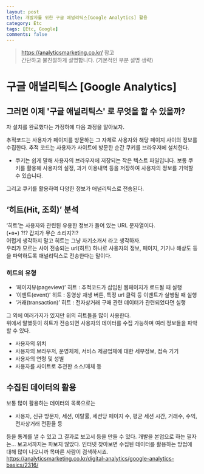 ```yaml
---
layout: post
title: 개발자를 위한 구글 애널리틱스[Google Analytics] 활용
category: Etc
tags: [Etc, Google]
comments: false
---
```

> <https://analyticsmarketing.co.kr/> 참고  
> 간단하고 불친절하게 설명합니다. (기본적인 부분 설명 생략)

# 구글 애널리틱스 [Google Analytics]

## 그러면 이제 '구글 애널리틱스' 로 무엇을 할 수 있을까?

자 설치를 완료했다는 가정하에 다음 과정을 알아보자.  
  
추적코드는 사용자가 페이지를 방문하는 그 자체로 사용자와 해당 페이지 사이의 정보를 수집한다. 추적 코드는 사용자가 사이트에 방문한 순간 쿠키를 브라우저에 설치한다.

* 쿠키는 쉽게 말해 사용자의 브라우저에 저장되는 작은 텍스트 파일입니다. 보통 쿠키를 활용해 사용자의 설정, 과거 이용내역 등을 저장하여 사용자의 정보를 기억할 수 있습니다.

그리고 쿠키를 활용하여 다양한 정보가 애널리틱스로 전송된다.

## ‘히트(Hit, 조회)’ 분석

‘히트’는 사용자와 관련된 유용한 정보가 들어 있는 URL 문자열이다.  
(•ө•) ?!? 갑지가 무슨 소리지?!?  
어렵게 생각하지 말고 히트는 그냥 자기소개서 라고 생각하자.  
우리가 모르는 사이 전송되는 url(히트) 하나로 사용자의 정보, 페이지, 기기나 해상도 등을 파악하도록 애널리틱스로 전송한다는 말이다.


### 히트의 유형
 
- ‘페이지뷰(pageview)’ 히트 : 추적코드가 삽입된 웹페이지가 로드될 때 실행
- ‘이벤트(event)’ 히트 : 동영상 재생 버튼, 특정 url 클릭 등 이벤트가 실행될 때 실행
- ‘거래(transaction)’ 히트 : 전자상거래 구매 관련 데이터가 관련되었다면 실행

그 외에 여러가지가 있지만 위의 히트들을 많이 사용한다.   
위에서 말했듯이 히트가 전송되면 사용자의 데이터를 수집 가능하며 여러 정보들을 파악할 수 있다.

- 사용자의 위치
- 사용자의 브라우저, 운영체제, 서비스 제공업체에 대한 세부정보, 접속 기기
- 사용자의 연령 및 성별
- 사용자를 사이트로 추천한 소스/매체 등

## 수집된 데이터의 활용

보통 많이 활용하는 데이터의 목록으로는 

- 사용자, 신규 방문자, 세션, 이탈률, 세션당 페이지 수, 평균 세션 시간, 거래수, 수익, 전자상거래 전환율 등

등을 통계를 낼 수 있고 그 결과로 보고서 등을 만들 수 있다. 개발을 본업으로 하는 필자는... 보고서까지는 파보지 않았다. 인터넷 찾아보면 수집된 데이터를 활용하는 방법에 대해 많이 나오니까 목마른 사람이 검색하시죠.  
<https://analyticsmarketing.co.kr/digital-analytics/google-analytics-basics/2316/>
